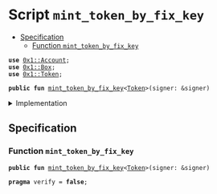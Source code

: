 
<a name="mint_token_by_fix_key"></a>

# Script `mint_token_by_fix_key`



-  [Specification](#@Specification_0)
    -  [Function `mint_token_by_fix_key`](#@Specification_0_mint_token_by_fix_key)


<pre><code><b>use</b> <a href="../../modules/doc/Account.md#0x1_Account">0x1::Account</a>;
<b>use</b> <a href="../../modules/doc/Box.md#0x1_Box">0x1::Box</a>;
<b>use</b> <a href="../../modules/doc/Token.md#0x1_Token">0x1::Token</a>;
</code></pre>




<pre><code><b>public</b> <b>fun</b> <a href="mint_token_by_fix_key.md#mint_token_by_fix_key">mint_token_by_fix_key</a>&lt;<a href="../../modules/doc/Token.md#0x1_Token">Token</a>&gt;(signer: &signer)
</code></pre>



<details>
<summary>Implementation</summary>


<pre><code><b>fun</b> <a href="mint_token_by_fix_key.md#mint_token_by_fix_key">mint_token_by_fix_key</a>&lt;<a href="../../modules/doc/Token.md#0x1_Token">Token</a>&gt;(
    signer: &signer,
) {
    // 1. take key: FixedTimeMintKey&lt;<a href="../../modules/doc/Token.md#0x1_Token">Token</a>&gt;
    <b>let</b> mint_key = <a href="../../modules/doc/Box.md#0x1_Box_take">Box::take</a>&lt;<a href="../../modules/doc/Token.md#0x1_Token_FixedTimeMintKey">Token::FixedTimeMintKey</a>&lt;<a href="../../modules/doc/Token.md#0x1_Token">Token</a>&gt;&gt;(signer);

    // 2. mint token
    <b>let</b> tokens = <a href="../../modules/doc/Token.md#0x1_Token_mint_with_fixed_key">Token::mint_with_fixed_key</a>&lt;<a href="../../modules/doc/Token.md#0x1_Token">Token</a>&gt;(mint_key);

    // 3. deposit
    <a href="../../modules/doc/Account.md#0x1_Account_deposit_to_self">Account::deposit_to_self</a>(signer, tokens);
}
</code></pre>



</details>

<a name="@Specification_0"></a>

## Specification


<a name="@Specification_0_mint_token_by_fix_key"></a>

### Function `mint_token_by_fix_key`


<pre><code><b>public</b> <b>fun</b> <a href="mint_token_by_fix_key.md#mint_token_by_fix_key">mint_token_by_fix_key</a>&lt;<a href="../../modules/doc/Token.md#0x1_Token">Token</a>&gt;(signer: &signer)
</code></pre>




<pre><code><b>pragma</b> verify = <b>false</b>;
</code></pre>
